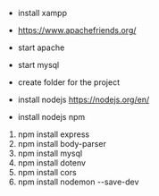 - install xampp
- https://www.apachefriends.org/
- start apache
- start mysql

- create folder for the project

- install nodejs
https://nodejs.org/en/

- install nodejs npm
1. npm install express
2. npm install body-parser
3. npm install mysql
4. npm install dotenv
5. npm install cors
6. npm install nodemon --save-dev

